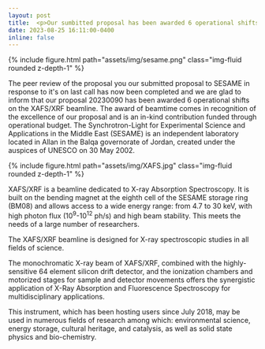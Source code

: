 ```yaml
---
layout: post
title:  <p>Our sumbitted proposal has been awarded 6 operational shifts on the XAFS/XRF beamline at <a href="https://www.sesame.org.jo/">SESAME Synchrotron</a></p>
date: 2023-08-25 16:11:00-0400
inline: false
---
```


{% include figure.html path="assets/img/sesame.png" class="img-fluid rounded z-depth-1" %}
<p>The peer review of the proposal you our submitted proposal to SESAME in response to it's on last call has now been completed and we are glad to inform that our proposal 20230090 has been awarded 6 operational shifts on the XAFS/XRF beamline. The award of beamtime comes in recognition of the excellence of our proposal and is an in-kind contribution funded through operational budget. The Synchrotron-Light for Experimental Science and Applications in the Middle East (SESAME) is an independent laboratory located in Allan in the Balqa governorate of Jordan, created under the auspices of UNESCO on 30 May 2002.</p>
{% include figure.html path="assets/img/XAFS.jpg" class="img-fluid rounded z-depth-1" %}
<p>XAFS/XRF is a beamline dedicated to X-ray Absorption Spectroscopy. It is built on the bending magnet at the eighth cell of the SESAME storage ring (BM08) and allows access to a wide energy range: from 4.7 to 30 keV, with high photon flux (10<sup>9</sup>-10<sup>12</sup>&nbsp;ph/s) and high beam stability. This meets the needs of a large number of researchers.</p>
<p>The XAFS/XRF beamline is designed for X-ray spectroscopic studies in all fields of science.</p>
<p>The monochromatic X-ray beam of XAFS/XRF, combined with the highly-sensitive 64 element silicon drift detector, and the ionization chambers and motorized stages for sample and detector movements offers the synergistic application of X-Ray Absorption and Fluorescence Spectroscopy for multidisciplinary applications.</p>
<p>This instrument, which has been hosting users since July 2018, may be used in numerous fields of research among which: environmental science, energy storage, cultural heritage, and catalysis, as well as solid state physics and bio-chemistry.&nbsp;</p>
